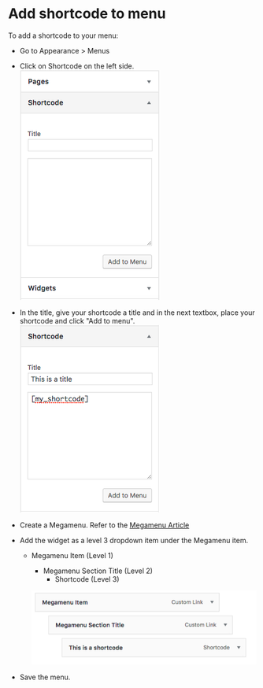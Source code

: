 # Add shortcode to menu

To add a shortcode to your menu:

* Go to Appearance &gt; Menus
* Click on Shortcode on the left side. ![](/assets/iomenu-shortcode.png)
* In the title, give your shortcode a title and in the next textbox, place your shortcode and click "Add to menu".![](/assets/iomenu-shortcode-added.png)
* Create a Megamenu. Refer to the [Megamenu Article](/usage-guide/megamenu.md)
* Add the widget as a level 3 dropdown item under the Megamenu item.
  * Megamenu Item \(Level 1\)
    * Megamenu Section Title \(Level 2\)
      * Shortcode \(Level 3\)


    ![](/assets/iomenu-shortcode-in-menu.png)



* Save the menu.


